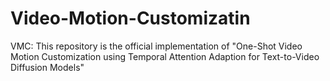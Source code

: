 # Video-Motion-Customizatin
VMC: This repository is the official implementation of "One-Shot Video Motion Customization using Temporal Attention Adaption for Text-to-Video Diffusion Models"
